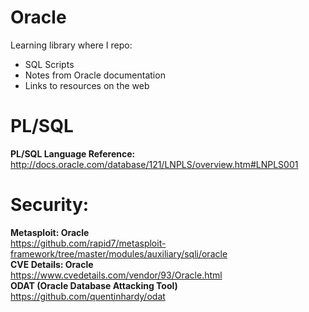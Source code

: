# Oracle
Learning library where I repo:
* SQL Scripts
* Notes from Oracle documentation
* Links to resources on the web

# PL/SQL
**PL/SQL Language Reference:**  
http://docs.oracle.com/database/121/LNPLS/overview.htm#LNPLS001

# Security:

**Metasploit: Oracle**  
https://github.com/rapid7/metasploit-framework/tree/master/modules/auxiliary/sqli/oracle  
**CVE Details: Oracle**  
https://www.cvedetails.com/vendor/93/Oracle.html  
**ODAT (Oracle Database Attacking Tool)**    
https://github.com/quentinhardy/odat  
